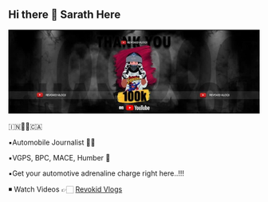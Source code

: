## Hi there 👋 Sarath Here

<!--
**Revokid/Revokid** is a ✨ _special_ ✨ repository because its `README.md` (this file) appears on your GitHub profile.

Here are some ideas to get you started:

- 🔭 I’m currently working on ...
- 🌱 I’m currently learning ...
- 👯 I’m looking to collaborate on ...
- 🤔 I’m looking for help with ...
- 💬 Ask me about ...
- 📫 How to reach me: ...
- 😄 Pronouns: ...
- ⚡ Fun fact: ...
-->
<!-- Testing -->
<!-- Lets start -->
<!-- sample -->

![imgs](IMG_2322.jpg)

🇮🇳🛫🛬🇨🇦

▪️Automobile Journalist 🕴🏼

▪️VGPS, BPC, MACE, Humber 🏫

▪️Get your automotive adrenaline charge right here..!!!

◾️ Watch Videos 👉🏻
[Revokid Vlogs](https://www.youtube.com/@revokidvlogs)